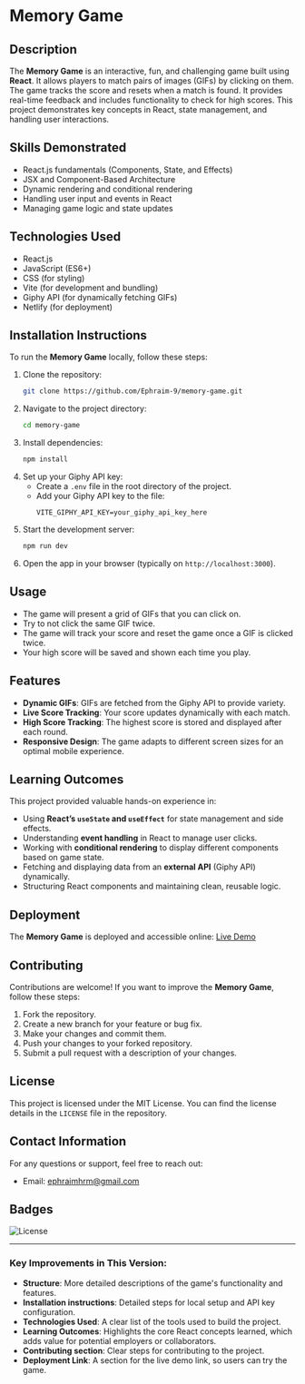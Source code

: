 # Memory Game

## Description

The **Memory Game** is an interactive, fun, and challenging game built using **React**. It allows players to match pairs of images (GIFs) by clicking on them. The game tracks the score and resets when a match is found. It provides real-time feedback and includes functionality to check for high scores. This project demonstrates key concepts in React, state management, and handling user interactions.

## Skills Demonstrated

- React.js fundamentals (Components, State, and Effects)
- JSX and Component-Based Architecture
- Dynamic rendering and conditional rendering
- Handling user input and events in React
- Managing game logic and state updates

## Technologies Used

- React.js
- JavaScript (ES6+)
- CSS (for styling)
- Vite (for development and bundling)
- Giphy API (for dynamically fetching GIFs)
- Netlify (for deployment)

## Installation Instructions

To run the **Memory Game** locally, follow these steps:

1. Clone the repository:
   ```bash
   git clone https://github.com/Ephraim-9/memory-game.git
   ```
2. Navigate to the project directory:
   ```bash
   cd memory-game
   ```
3. Install dependencies:
   ```bash
   npm install
   ```
4. Set up your Giphy API key:
   - Create a `.env` file in the root directory of the project.
   - Add your Giphy API key to the file:
     ```
     VITE_GIPHY_API_KEY=your_giphy_api_key_here
     ```
5. Start the development server:
   ```bash
   npm run dev
   ```
6. Open the app in your browser (typically on `http://localhost:3000`).

## Usage

- The game will present a grid of GIFs that you can click on.
- Try to not click the same GIF twice.
- The game will track your score and reset the game once a GIF is clicked twice.
- Your high score will be saved and shown each time you play.

## Features

- **Dynamic GIFs**: GIFs are fetched from the Giphy API to provide variety.
- **Live Score Tracking**: Your score updates dynamically with each match.
- **High Score Tracking**: The highest score is stored and displayed after each round.
- **Responsive Design**: The game adapts to different screen sizes for an optimal mobile experience.

## Learning Outcomes

This project provided valuable hands-on experience in:

- Using **React’s `useState` and `useEffect`** for state management and side effects.
- Understanding **event handling** in React to manage user clicks.
- Working with **conditional rendering** to display different components based on game state.
- Fetching and displaying data from an **external API** (Giphy API) dynamically.
- Structuring React components and maintaining clean, reusable logic.

## Deployment

The **Memory Game** is deployed and accessible online:
[Live Demo](ephraim-9memory-game.netlify.app)

## Contributing

Contributions are welcome! If you want to improve the **Memory Game**, follow these steps:

1. Fork the repository.
2. Create a new branch for your feature or bug fix.
3. Make your changes and commit them.
4. Push your changes to your forked repository.
5. Submit a pull request with a description of your changes.

## License

This project is licensed under the MIT License. You can find the license details in the `LICENSE` file in the repository.

## Contact Information

For any questions or support, feel free to reach out:

- Email: [ephraimhrm@gmail.com](mailto:ephraimhrm@gmail.com)

## Badges

![License](https://img.shields.io/badge/license-MIT-blue.svg)

---

### **Key Improvements in This Version:**

- **Structure**: More detailed descriptions of the game's functionality and features.
- **Installation instructions**: Detailed steps for local setup and API key configuration.
- **Technologies Used**: A clear list of the tools used to build the project.
- **Learning Outcomes**: Highlights the core React concepts learned, which adds value for potential employers or collaborators.
- **Contributing section**: Clear steps for contributing to the project.
- **Deployment Link**: A section for the live demo link, so users can try the game.
